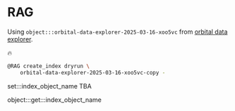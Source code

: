 # RAG 

Using `object:::orbital-data-explorer-2025-03-16-xoo5vc` from [orbital data explorer](../../script/repository/orbital_data_explorer/docs/README.md).

🔥

```bash
@RAG create_index dryrun \
    orbital-data-explorer-2025-03-16-xoo5vc-copy -
```

set:::index_object_name TBA

object:::get:::index_object_name